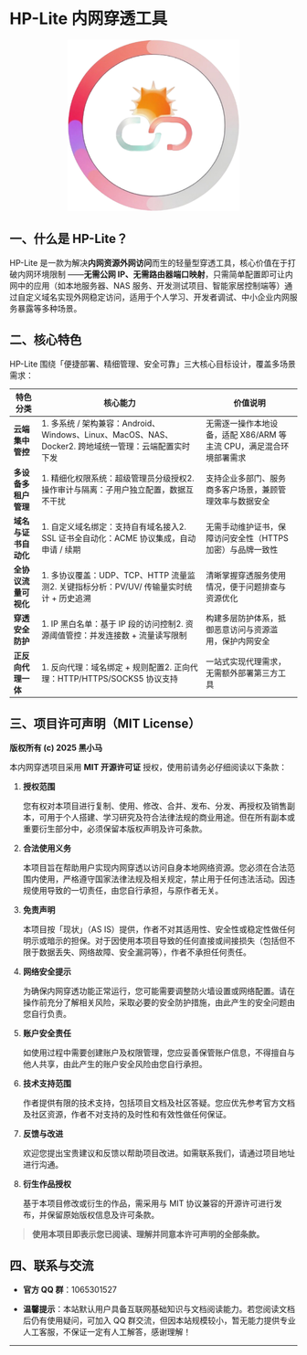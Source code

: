 # HP-Lite 内网穿透工具
<center>
<img src="./img/logo.png" style="width: 300px;" />
</center>

## 一、什么是 HP-Lite？

HP-Lite 是一款为解决**内网资源外网访问**而生的轻量型穿透工具，核心价值在于打破内网环境限制 ——**无需公网 IP、无需路由器端口映射**，只需简单配置即可让内网中的应用（如本地服务器、NAS 服务、开发测试项目、智能家居控制端等）通过自定义域名实现外网稳定访问，适用于个人学习、开发者调试、中小企业内网服务暴露等多种场景。

## 二、核心特色

HP-Lite 围绕「便捷部署、精细管理、安全可靠」三大核心目标设计，覆盖多场景需求：



| 特色分类         | 核心能力                                                                    | 价值说明                                     |
| ------------ | ----------------------------------------------------------------------- | ---------------------------------------- |
| **云端集中管控**   | 1. 多系统 / 架构兼容：Android、Windows、Linux、MacOS、NAS、Docker2. 跨地域统一管理：云端配置实时下发 | 无需逐一操作本地设备，适配 X86/ARM 等主流 CPU，满足混合环境部署需求 |
| **多设备多租户管理** | 1. 精细化权限系统：超级管理员分级授权2. 操作审计与隔离：子用户独立配置，数据互不干扰                           | 支持企业多部门、服务商多客户场景，兼顾管理效率与数据安全             |
| **域名与证书自动化** | 1. 自定义域名绑定：支持自有域名接入2. SSL 证书全自动化：ACME 协议集成，自动申请 / 续期                    | 无需手动维护证书，保障访问安全性（HTTPS 加密）与品牌一致性         |
| **全协议流量可视化** | 1. 多协议覆盖：UDP、TCP、HTTP 流量监测2. 关键指标分析：PV/UV/ 传输量实时统计 + 历史追溯               | 清晰掌握穿透服务使用情况，便于问题排查与资源优化                 |
| **穿透安全防护**   | 1. IP 黑白名单：基于 IP 段的访问控制2. 资源阈值管控：并发连接数 + 流量读写限制                         | 构建多层防护体系，抵御恶意访问与资源滥用，保护内网安全              |
| **正反向代理一体**  | 1. 反向代理：域名绑定 + 规则配置2. 正向代理：HTTP/HTTPS/SOCKS5 协议支持                       | 一站式实现代理需求，无需额外部署第三方工具                    |

## 三、项目许可声明（MIT License）

**版权所有 (c) 2025 黑小马**

本内网穿透项目采用 **MIT 开源许可证** 授权，使用前请务必仔细阅读以下条款：



1. **授权范围**

   您有权对本项目进行复制、使用、修改、合并、发布、分发、再授权及销售副本，可用于个人搭建、学习研究及符合法律法规的商业用途。但在所有副本或重要衍生部分中，必须保留本版权声明及许可条款。

2. **合法使用义务**

   本项目旨在帮助用户实现内网穿透以访问自身本地网络资源。您必须在合法范围内使用，严格遵守国家法律法规及相关规定，禁止用于任何违法活动。因违规使用导致的一切责任，由您自行承担，与原作者无关。

3. **免责声明**

   本项目按「现状」（AS IS）提供，作者不对其适用性、安全性或稳定性做任何明示或暗示的担保。对于因使用本项目导致的任何直接或间接损失（包括但不限于数据丢失、网络故障、安全漏洞等），作者不承担任何责任。

4. **网络安全提示**

   为确保内网穿透功能正常运行，您可能需要调整防火墙设置或网络配置。请在操作前充分了解相关风险，采取必要的安全防护措施，由此产生的安全问题由您自行负责。

5. **账户安全责任**

   如使用过程中需要创建账户及权限管理，您应妥善保管账户信息，不得擅自与他人共享，由此产生的账户安全风险由您自行承担。

6. **技术支持范围**

   作者提供有限的技术支持，包括项目文档及社区答疑。您应优先参考官方文档及社区资源，作者不对支持的及时性和有效性做任何保证。

7. **反馈与改进**

   欢迎您提出宝贵建议和反馈以帮助项目改进。如需联系我们，请通过项目地址进行沟通。

8. **衍生作品授权**

   基于本项目修改或衍生的作品，需采用与 MIT 协议兼容的开源许可进行发布，并保留原始版权信息及许可条款。

> **使用本项目即表示您已阅读、理解并同意本许可声明的全部条款。**

## 四、联系与交流



* **官方 QQ 群**：1065301527

* **温馨提示**：本站默认用户具备互联网基础知识与文档阅读能力。若您阅读文档后仍有使用疑问，可加入 QQ 群交流，但因本站规模较小，暂无能力提供专业人工客服，不保证一定有人工解答，感谢理解！



***
